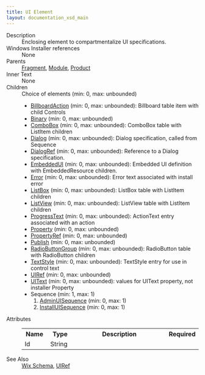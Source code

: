 ```yaml
---
title: UI Element
layout: documentation_xsd_main
---
```

<dl>
  <dt>Description</dt>
  <dd>                 Enclosing element to compartmentalize UI specifications.             </dd>
  <dt>Windows Installer references</dt>
  <dd>None</dd>
  <dt>Parents</dt>
  <dd>
    <a href="../fragment/">Fragment</a>, <a href="../module/">Module</a>, <a href="../product/">Product</a></dd>
  <dt>Inner Text</dt>
  <dd>None</dd>
  <dt>Children</dt>
  <dd>Choice of elements (min: 0, max: unbounded)<ul><li><a href="../billboardaction/">BillboardAction</a> (min: 0, max: unbounded): Billboard table item with child Controls</li><li><a href="../binary/">Binary</a> (min: 0, max: unbounded)</li><li><a href="../combobox/">ComboBox</a> (min: 0, max: unbounded): ComboBox table with ListItem children</li><li><a href="../dialog/">Dialog</a> (min: 0, max: unbounded): Dialog specification, called from Sequence</li><li><a href="../dialogref/">DialogRef</a> (min: 0, max: unbounded): Reference to a Dialog specification.</li><li><a href="../embeddedui/">EmbeddedUI</a> (min: 0, max: unbounded): Embedded UI definition with EmbeddedResource children.</li><li><a href="../error/">Error</a> (min: 0, max: unbounded): Error text associated with install error</li><li><a href="../listbox/">ListBox</a> (min: 0, max: unbounded): ListBox table with ListItem children</li><li><a href="../listview/">ListView</a> (min: 0, max: unbounded): ListView table with ListItem children</li><li><a href="../progresstext/">ProgressText</a> (min: 0, max: unbounded): ActionText entry associated with an action</li><li><a href="../property/">Property</a> (min: 0, max: unbounded)</li><li><a href="../propertyref/">PropertyRef</a> (min: 0, max: unbounded)</li><li><a href="../publish/">Publish</a> (min: 0, max: unbounded)</li><li><a href="../radiobuttongroup/">RadioButtonGroup</a> (min: 0, max: unbounded): RadioButton table with RadioButton children</li><li><a href="../textstyle/">TextStyle</a> (min: 0, max: unbounded): TextStyle entry for use in control text</li><li><a href="../uiref/">UIRef</a> (min: 0, max: unbounded)</li><li><a href="../uitext/">UIText</a> (min: 0, max: unbounded): values for UIText property, not installer Property</li><li>Sequence (min: 1, max: 1)<ol><li><a href="../adminuisequence/">AdminUISequence</a> (min: 0, max: 1)</li><li><a href="../installuisequence/">InstallUISequence</a> (min: 0, max: 1)</li></ol></li></ul></dd>
  <dt>Attributes</dt>
  <dd>
    <table cellspacing="0" cellpadding="0" class="schema">
      <tr>
        <th width="15%">Name</th>
        <th width="15%">Type</th>
        <th width="65%">Description</th>
        <th width="15%">Required</th>
      </tr>
      <tr>
        <td>Id</td>
        <td>String</td>
        <td>&nbsp;</td>
        <td>&nbsp;</td>
      </tr>
    </table>
  </dd>
  <dt>See Also</dt>
  <dd>
    <a href="../wix">Wix Schema</a>, <a href="../uiref/">UIRef</a></dd>
</dl>
